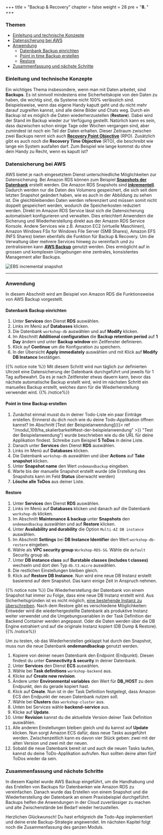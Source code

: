 +++
title = "Backup & Recovery"
chapter = false
weight = 28
pre = "<b>8. </b>"
+++

### Themen
- [Einleitung und technische Konzepte](#einleitung-und-technische-konzepte)
- [Datensicherung bei AWS](#datensicherung-bei-aws)
- [Anwendung](#anwendung)
  - [Datenbank Backup einrichten](#datenbank-backup-einrichten)
  - [Point in time Backup erstellen](#point-in-time-backup-erstellen)
  - [Restore](#restore)
- [Zusammenfassung und nächste Schritte](#zusammenfassung-und-nächste-schritte)

### Einleitung und technische Konzepte
Ein wichtiges Thema insbesondere, wenn man mit Daten arbeitet, sind **Backups**. Es ist sinnvoll mindestens eine Sicherheitskopie von den Daten zu haben, die wichtig sind, da Systeme nicht 100% verlässlich sind. Beispielsweise, wenn das eigene Handy kaputt geht und du nicht mehr darauf zugreifen kannst, sind alle deine Bilder und Chats weg. Durch ein Backup ist es möglich die Daten wiederherzustellen (**Restore**). Dabei wird der Stand im Backup wieder zur Verfügung gestellt. Natürlich kann es sein, dass dazwischen schon einige Tage oder Wochen vergangen sind, aber zumindest ist noch ein Teil der Daten erhalten. Dieser Zeitraum zwischen zwei Backups nennt sich auch **[Recovery Point Objective](https://de.wikipedia.org/wiki/Disaster_Recovery#Recovery_Point_Objective)** (RPO). Zusätzlich gibt es auch noch die **Recovery Time Objective** (RTO), die beschreibt wie lange ein System ausfallen darf. Zum Beispiel wie lange kommst du ohne dein Handy zu Recht, wenn es kaputt ist? 

### Datensicherung bei AWS
AWS bietet je nach eingesetztem Dienst unterschiedliche Möglichkeiten zur Datensicherung. Bei Amazon RDS können zum 
Beispiel **[Snapshots der Datenbank](https://aws.amazon.com/rds/features/backup/)** erstellt werden. Die Amazon RDS Snapshots sind **[inkrementell](https://docs.aws.amazon.com/de_de/AWSEC2/latest/UserGuide/EBSSnapshots.html)**. Dadurch werden nur die Daten des Volumens gespeichert, die sich seit dem letzten Snapshot geändert haben, wie es auch in der Abbildung zu sehen ist. Die gleichbleibenden Daten werden referenziert und müssen somit nicht doppelt gespeichert werden, wodurch die Speicherkosten reduziert werden. 
Direkt im Amazon RDS Service lässt sich die Datensicherung automatisiert konfigurieren und verwalten. Dies erleichtert Anwendern die 
Sicherung und Wiederherstellung direkt aus der Amazon RDS Service Konsole. Andere Services wie z.B. Amazon EC2 
(virtuelle Maschinen), Amazon Windows FSx for Windows File Server (SMB Shares), Amazon EFS (NFS Shares) bieten ebenfalls die 
Funktion für Backup & Recovery. Um die Verwaltung über mehrere Services hinweg zu vereinfach und zu 
zentralisieren kann **[AWS Backup](https://aws.amazon.com/backup/)** genutzt werden. Dies ermöglicht auf in grossen und 
komplexen Umgebungen eine zentrales, konsistentes Management aller Backups.


![EBS incremental snapshot](/images/ebs_snapshot.png)

___
### Anwendung
In diesem Abschnitt wird am Beispiel von Amazon RDS die Funktionsweise von AWS Backup vorgestellt.

#### Datenbank Backup einrichten

1. Unter **Services** den Dienst **RDS** auswählen.
2. Links im Menü auf **Databases** klicken.
3. Die Datenbank ``workshop-db`` auswählen und auf **Modify** klicken.
4. Im Abschnitt **Additional configuration** die **Backup retention period** auf **1 Day** ändern und unter **Backup window** ein Zeitfenster definieren.
5. Klick auf **Continue** um die Konfiguration zu speichern.
6. In der Übersicht **Apply immediately** auswählen und mit Klick auf **Modify DB Instance** bestätigen.

{{% notice note %}}
Mit diesem Schritt wird nun täglich zur definierten Uhrzeit eine Datensicherung der Datenbank durchgeführt und jeweils 
für 1 Tag aufbewahrt. Da es je nach Zeitfenster etwas dauern kann, bevor das nächste automatische Backup erstellt wird, 
wird im nächsten Schritt ein manuelles Backup erstellt, welches dann für die Wiederherstellung verwendet wird.
{{% /notice%}}

#### Point in time Backup erstellen

1. Zunächst einmal musst du in deiner Todo-Liste ein paar Einträge erstellen. Erinnerst du dich noch wie du deine Todo-Applikation öffnen kannst? Im Abschnitt [Test der Beispielanwendung]({{< ref "/modul_109/ha_skalierbarkeit#test-der-beispielanwendung" >}} "Test der Beispielanwendung") wurde beschrieben wie du die URL für deine Applikation findest. Schreibe zum Beispiel **5 ToDos** in deine Liste.
2. Danach unter **Services** den Dienst **RDS** auswählen.
3. Links im Menü auf **Databases** klicken.
4. Die Datenbank ``workshop-db`` auswählen und über **Actions** auf **Take snapshot** klicken.
5. Unter **Snapshot name** den Wert ``ondemandbackup`` eingeben.
6. Warte bis der manuelle Snapshot erstellt wurde (die Erstellung des Snapshots kann im Feld **Status** überwacht werden) 
7. **Lösche alle ToDos** aus deiner Liste.

#### Restore
1. Unter **Services** den Dienst **RDS** auswählen.
2. Links im Menü auf **Databases** klicken und danach auf die Datenbank ``workshop-db`` klicken.
3. Im Abschnitt **Maintenance & backup** unter **Snapshots** den ``ondemandbackup`` auswählen und auf **Restore** klicken.
4. Unter **Availability and durability** die Option ``Multi-AZ DB instance`` auswählen.
5. Im Abschnitt **Settings** bei **DB Instance Identifier** den Wert ``workshop-db-restore`` eingeben.
6. Wähle als **VPC security group** ``Workshop-RDS-SG``. Wähle die ``default`` Security group ab.
7. Unter **DB instance class** auf **Burstable classes (includes t classes)** wechseln und dort den Typ ``db.t3.micro`` auswählen.
8. Die restlichen Einstellungen bleiben gleich.
9. Klick auf **Restore DB Instance**. Nun wird eine neue DB Instanz erstellt basierend auf dem Snapshot. Das kann einige Zeit in Anspruch nehmen. 

{{% notice note %}}
Die Wiederherstellung der Datenbank von einem Snapshot hat immer zu Folge, dass eine neue DB Instanz erstellt wird. 
Aus Sicherheitsgründen ist es nicht möglich, [eine bestehende Instanz zu überschreiben](https://docs.aws.amazon.com/AmazonRDS/latest/UserGuide/USER_RestoreFromSnapshot.html). 
Nach dem Restore gibt es verschiedene Möglichkeiten: Entweder wird die wiederhergestellte Datenbank als produktive 
Instanz weiter verwendet und die Umgebungsvariablen in der Task Definition der Backend Container werden angepasst. 
Oder die Daten werden über die DB Engine extrahiert und auf die originale Instanz kopiert (DB Dump & Restore).
{{% /notice%}}

Um zu testen, ob das Wiederherstellen geklappt hat durch den Snapshot, muss nun die neue Datenbank **ondemandbackup** genutzt werden.

1. Kopiere von deiner neuen Datenbank den Endpoint (Endpunkt). Diesen findest du unter **Connectivity & security** in deiner Datenbank.
1. Unter **Services** den Dienst **ECS** auswählen.
1. Wähle bei **Task definitions** ``workshop-backend`` aus.
1. Klicke auf **Create new revision**.
1. Ändere unter **Environmental variables** den Wert für **DB_HOST** zu dem Endpunkt, den du gerade kopiert hast.
1. Klick auf **Create**. Nun ist in der Task Definition festgelegt, dass Amazon ECS den Endpunkt der neuen Datenbank nutzen soll.
1. Wähle bei **Clusters** das ``workshop-cluster`` aus.
1. Unten bei Services wähle **backend-service** aus.
1. Klicke auf **Update**.
1. Unter **Revision** kannst du die aktuellste Version deiner Task Definition auswählen.
1. Alle anderen Einstellungen bleiben gleich und du kannst auf **Update** klicken. Nun sorgt Amazon ECS dafür, dass neue Tasks ausgeführt werden. Zwischenzeitlich kann es davon vier Stück geben: zwei mit der alten Version und zwei mit der neuen.
1. Sobald die neue Datenbank bereit ist und auch die neuen Tasks laufen, kannst du deine ToDo-Applikation aufrufen. Nun sollten deine alten fünf ToDos wieder da sein.


### Zusammenfassung und nächste Schritte
In diesem Kapitel wurde AWS Backup eingeführt, um die Handhabung und das Erstellen von Backups für Datenbanken wie Amazon RDS zu vereinfachen. Danach wurde das Erstellen von einem Snapshot und die Wiederherstellung der Datenbank an einem Praxisbeispiel durchgeführt. Backups helfen die Anwendungen in der Cloud zuverlässiger zu machen und alte Zwischenstände bei Bedarf wieder herzustellen. 


Herzlichen Glückwunsch! Du hast erfolgreich die Todo-App implementiert und deine erste Backup-Strategie angewendet. Im nächsten Kapitel folgt noch die Zusammenfassung des ganzen Moduls.